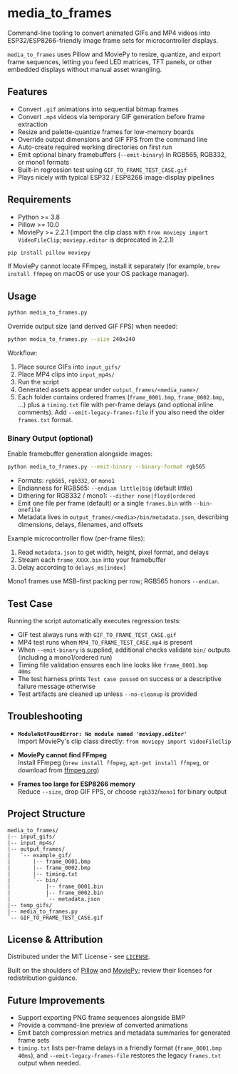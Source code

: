 media_to_frames
================

Command-line tooling to convert animated GIFs and MP4 videos into ESP32/ESP8266-friendly image frame sets for microcontroller displays.

`media_to_frames` uses Pillow and MoviePy to resize, quantize, and export frame sequences, letting you feed LED matrices, TFT panels, or other embedded displays without manual asset wrangling.

## Features

- Convert `.gif` animations into sequential bitmap frames
- Convert `.mp4` videos via temporary GIF generation before frame extraction
- Resize and palette-quantize frames for low-memory boards
- Override output dimensions and GIF FPS from the command line
- Auto-create required working directories on first run
- Emit optional binary framebuffers (`--emit-binary`) in RGB565, RGB332, or mono1 formats
- Built-in regression test using `GIF_TO_FRAME_TEST_CASE.gif`
- Plays nicely with typical ESP32 / ESP8266 image-display pipelines

## Requirements

- Python >= 3.8
- Pillow >= 10.0
- MoviePy >= 2.2.1 (import the clip class with `from moviepy import VideoFileClip`; `moviepy.editor` is deprecated in 2.2.1)

```bash
pip install pillow moviepy
```

If MoviePy cannot locate FFmpeg, install it separately (for example, `brew install ffmpeg` on macOS or use your OS package manager).

## Usage

```bash
python media_to_frames.py
```

Override output size (and derived GIF FPS) when needed:

```bash
python media_to_frames.py --size 240x240
```

Workflow:

1. Place source GIFs into `input_gifs/`
2. Place MP4 clips into `input_mp4s/`
3. Run the script
4. Generated assets appear under `output_frames/<media_name>/`
5. Each folder contains ordered frames (`frame_0001.bmp`, `frame_0002.bmp`, ...) plus a `timing.txt` file with per-frame delays (and optional inline comments). Add `--emit-legacy-frames-file` if you also need the older `frames.txt` format.

### Binary Output (optional)

Enable framebuffer generation alongside images:

```bash
python media_to_frames.py --emit-binary --binary-format rgb565
```

- Formats: `rgb565`, `rgb332`, or `mono1`
- Endianness for RGB565: `--endian little|big` (default little)
- Dithering for RGB332 / mono1: `--dither none|floyd|ordered`
- Emit one file per frame (default) or a single `frames.bin` with `--bin-onefile`
- Metadata lives in `output_frames/<media>/bin/metadata.json`, describing dimensions, delays, filenames, and offsets

Example microcontroller flow (per-frame files):

1. Read `metadata.json` to get width, height, pixel format, and delays
2. Stream each `frame_XXXX.bin` into your framebuffer
3. Delay according to `delays_ms[index]`

Mono1 frames use MSB-first packing per row; RGB565 honors `--endian`.

## Test Case

Running the script automatically executes regression tests:

- GIF test always runs with `GIF_TO_FRAME_TEST_CASE.gif`
- MP4 test runs when `MP4_TO_FRAME_TEST_CASE.mp4` is present
- When `--emit-binary` is supplied, additional checks validate `bin/` outputs (including a mono1/ordered run)
- Timing file validation ensures each line looks like `frame_0001.bmp    40ms`
- The test harness prints `Test case passed` on success or a descriptive failure message otherwise
- Test artifacts are cleaned up unless `--no-cleanup` is provided

## Troubleshooting

- **`ModuleNotFoundError: No module named 'moviepy.editor'`**  
  Import MoviePy's clip class directly: `from moviepy import VideoFileClip`

- **MoviePy cannot find FFmpeg**  
  Install FFmpeg (`brew install ffmpeg`, `apt-get install ffmpeg`, or download from [ffmpeg.org](https://ffmpeg.org))

- **Frames too large for ESP8266 memory**  
  Reduce `--size`, drop GIF FPS, or choose `rgb332`/`mono1` for binary output

## Project Structure

```
media_to_frames/
|-- input_gifs/
|-- input_mp4s/
|-- output_frames/
|   `-- example_gif/
|       |-- frame_0001.bmp
|       |-- frame_0002.bmp
|       |-- timing.txt
|       `-- bin/
|           |-- frame_0001.bin
|           |-- frame_0002.bin
|           `-- metadata.json
|-- temp_gifs/
|-- media_to_frames.py
`-- GIF_TO_FRAME_TEST_CASE.gif
```

## License & Attribution

Distributed under the MIT License - see [`LICENSE`](./LICENSE).

Built on the shoulders of [Pillow](https://python-pillow.org) and [MoviePy](https://zulko.github.io/moviepy/); review their licenses for redistribution guidance.

## Future Improvements

- Support exporting PNG frame sequences alongside BMP
- Provide a command-line preview of converted animations
- Emit batch compression metrics and metadata summaries for generated frame sets
- `timing.txt` lists per-frame delays in a friendly format (`frame_0001.bmp    40ms`), and `--emit-legacy-frames-file` restores the legacy `frames.txt` output when needed.
